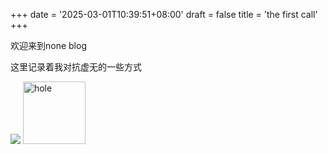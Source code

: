 +++
date = '2025-03-01T10:39:51+08:00'
draft = false
title = 'the first call'
+++

欢迎来到none blog

这里记录着我对抗虚无的一些方式

![ ](/images/hole.png)
<img src="/images/hole.png" alt="hole" width="100">




